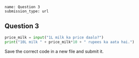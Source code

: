 ```ngMeta
name: Question 3	
submission_type: url
```

## Question 3

```python
price_milk = input("1L milk ka price daalo?")
print("10L milk " + price_milk*10 + " rupees ka aata hai.")
```

Save the correct code in a new file and submit it.
